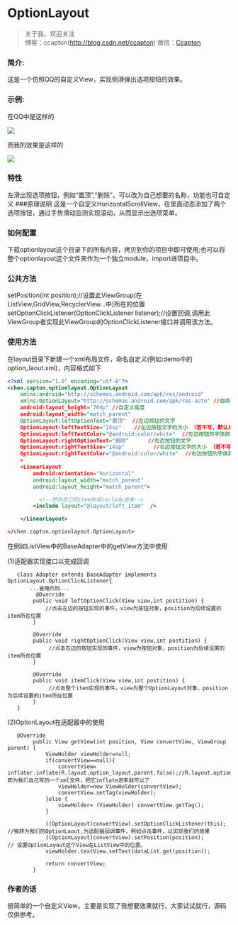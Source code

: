 # OptionLayout
> 关于我，欢迎关注  
  博客：ccapton(http://blog.csdn.net/ccapton) 微信：[Ccapton]()   
 
### 简介: 

这是一个仿照QQ的自定义View，实现侧滑弹出选项按钮的效果。

### 示例:  

在QQ中是这样的

![](https://raw.githubusercontent.com/Ccapton/optionLayout/master/qq.gif)

而我的效果是这样的

![](https://raw.githubusercontent.com/Ccapton/optionLayout/master/my.gif)



### 特性 

左滑出现选项按钮，例如“置顶”,“删除”。可以改为自己想要的名称，功能也可自定义
###原理说明
这是一个自定义HorizontalScrollView，在里面动态添加了两个选项按钮，通过手势滑动监测实现滚动，从而显示出选项菜单。

### 如何配置

下载optionlayout这个目录下的所有内容，拷贝到你的项目中即可使用;也可以将整个optionlayout这个文件夹作为一个独立module，import进项目中。

### 公共方法

setPosition(int position);//设置此ViewGroup(在ListView,GridView,RecyclerView...中)所在的位置
setOptionClickListener(OptionClickListener listener);//设置回调,调用此ViewGroup者实现此ViewGroup的OptionClickListener接口并调用该方法。

### 使用方法

在layout目录下新建一个xml布局文件，命名自定义(例如:demo中的option_laout.xml)，内容格式如下

``` xml
<?xml version="1.0" encoding="utf-8"?>
<chen.capton.optionlayout.OptionLayout
    xmlns:android="http://schemas.android.com/apk/res/android"
    xmlns:OptionLayout="http://schemas.android.com/apk/res-auto" //自命名空间
    android:layout_height="70dp" //自定义高度
    android:layout_width="match_parent" 
    OptionLayout:leftOptionText="置顶"  //左边按钮的文字
    OptionLayout:leftTextSize="14sp"    //左边按钮文字的大小 （若不写，默认14sp）
    OptionLayout:leftTextColor="@android:color/white"  //左边按钮的字体颜色
    OptionLayout:rightOptionText="删除"      //右边按钮的文字
    OptionLayout:rightTextSize="14sp"         //右边按钮文字的大小 （若不写，默认14sp）
    OptionLayout:rightTextColor="@android:color/white"  //右边按钮的字体颜色
    >
    <LinearLayout
        android:orientation="horizontal"
        android:layout_width="match_parent"
        android:layout_height="match_parent">

          <!--把你自己的item布局include进来-->
        <include layout="@layout/left_item"  />

    </LinearLayout>

</chen.capton.optionlayout.OptionLayout>
``` 
在例如ListView中的BaseAdapter中的getView方法中使用

(1)适配器实现接口以完成回调
``` code
   class Adapter extends BaseAdapter implements OptionLayout.OptionClickListener{
       ...省略代码...
         @Override
        public void leftOptionClick(View view,int postition) {
            //点击左边的按钮实现的事件，view为按钮对象，position为后续设置的item所在位置
        }

        @Override
        public void rightOptionClick(View view,int postition) {
             //点击右边的按钮实现的事件，view为按钮对象，position为后续设置的item所在位置
        }

        @Override
        public void itemClick(View view,int postition) {
             //点击整个item实现的事件，view为整个OptionLayout对象，position为后续设置的item所在位置
        }
   }
``` 
(2)OptionLayout在适配器中的使用
``` code
   @Override
        public View getView(int position, View convertView, ViewGroup parent) {
            ViewHolder viewHolder=null;
            if(convertView==null){
                convertView= inflater.inflate(R.layout.option_layout,parent,false);//R.layout.option_layout即为我们自己写的一个xml文件，把它inflate进来就可以了
                viewHolder=new ViewHolder(convertView);
                convertView.setTag(viewHolder);
            }else {
                viewHolder= (ViewHolder) convertView.getTag();
            }

            ((OptionLayout)convertView).setOptionClickListener(this); //强转为我们的OptionLaout,为适配器回调事件，例如点击事件，以实现我们的效果
            ((OptionLayout)convertView).setPosition(position);       // 设置OptionLayout这个View在ListView中的位置。
            viewHolder.textView.setText(dataList.get(position));

            return convertView;
        }
```
### 作者的话
 挺简单的一个自定义View，主要是实现了我想要效果就行，大家试试就行，源码仅供参考。

